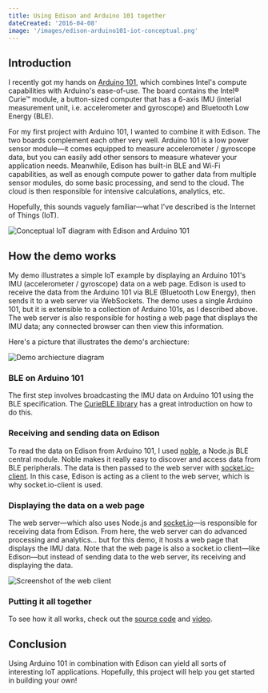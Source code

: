 ```yaml
---
title: Using Edison and Arduino 101 together
dateCreated: '2016-04-08'
image: '/images/edison-arduino101-iot-conceptual.png'
---
```


## Introduction

I recently got my hands on [Arduino 101](https://www-ssl.intel.com/content/www/us/en/do-it-yourself/arduino-101.html), which combines Intel's compute capabilities with Arduino's ease-of-use. The board contains the Intel® Curie™ module, a button-sized computer that has a 6-axis IMU (interial measurement unit, i.e. accelerometer and gyroscope) and Bluetooth Low Energy (BLE).

For my first project with Arduino 101, I wanted to combine it with Edison. The two boards complement each other very well. Arduino 101 is a low power sensor module&mdash;it comes equipped to measure accelerometer / gyroscope data, but you can easily add other sensors to measure whatever your application needs. Meanwhile, Edison has built-in BLE and Wi-Fi capabilities, as well as enough compute power to gather data from multiple sensor modules, do some basic processing, and send to the cloud. The cloud is then responsible for intensive calculations, analytics, etc.

Hopefully, this sounds vaguely familiar&mdash;what I've described is the Internet of Things (IoT).

![Conceptual IoT diagram with Edison and Arduino 101](/images/edison-arduino101-iot-conceptual.png)

## How the demo works

My demo illustrates a simple IoT example by displaying an Arduino 101's IMU (accelerometer / gyroscope) data on a web page. Edison is used to receive the data from the Arduino 101 via BLE (Bluetooth Low Energy), then sends it to a web server via WebSockets. The demo uses a single Arduino 101, but it is extensible to a collection of Arduino 101s, as I described above. The web server is also responsible for hosting a web page that displays the IMU data; any connected browser can then view this information.

Here's a picture that illustrates the demo's archiecture:

![Demo archiecture diagram](/images/edison-arduino101-iot.png)

### BLE on Arduino 101

The first step involves broadcasting the IMU data on Arduino 101 using the BLE specification. The [CurieBLE library](https://www.arduino.cc/en/Reference/CurieBLE) has a great introduction on how to do this.

### Receiving and sending data on Edison

To read the data on Edison from Arduino 101, I used [noble](https://github.com/sandeepmistry/noble), a Node.js BLE central module. Noble makes it really easy to discover and access data from BLE peripherals. The data is then passed to the web server with [socket.io-client](https://github.com/socketio/socket.io-client). In this case, Edison is acting as a client to the web server, which is why socket.io-client is used.

### Displaying the data on a web page

The web server&mdash;which also uses Node.js and [socket.io](http://socket.io/)&mdash;is responsible for receiving data from Edison. From here, the web server can do advanced processing and analytics... but for this demo, it hosts a web page that displays the IMU data. Note that the web page is also a socket.io client&mdash;like Edison&mdash;but instead of sending data to the web server, its receiving and displaying the data.

![Screenshot of the web client](/images/edison-arduino101-iot-web-client.png)

### Putting it all together

To see how it all works, check out the [source code](https://github.com/estherjk/edison-arduino101-iot) and [video](https://youtu.be/NRZZRsqJQWY).

## Conclusion

Using Arduino 101 in combination with Edison can yield all sorts of interesting IoT applications. Hopefully, this project will help you get started in building your own!
